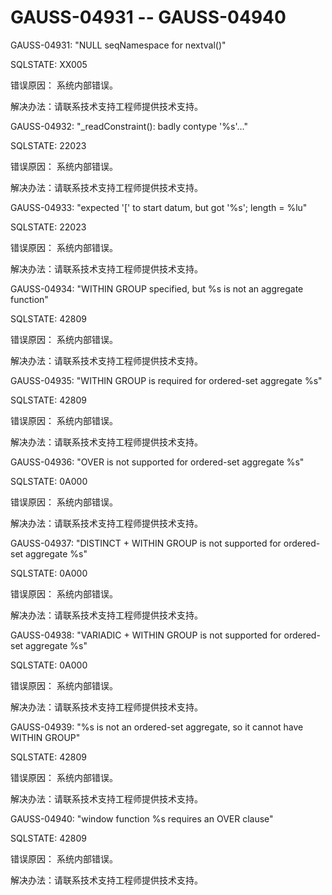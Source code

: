# GAUSS-04931 -- GAUSS-04940<a name="ZH-CN_TOPIC_0302073278"></a>

GAUSS-04931: "NULL seqNamespace for nextval\(\)"

SQLSTATE: XX005

错误原因： 系统内部错误。

解决办法：请联系技术支持工程师提供技术支持。

GAUSS-04932: "\_readConstraint\(\): badly contype '%s'..."

SQLSTATE: 22023

错误原因： 系统内部错误。

解决办法：请联系技术支持工程师提供技术支持。

GAUSS-04933: "expected '\[' to start datum, but got '%s'; length = %lu"

SQLSTATE: 22023

错误原因： 系统内部错误。

解决办法：请联系技术支持工程师提供技术支持。

GAUSS-04934: "WITHIN GROUP specified, but %s is not an aggregate function"

SQLSTATE: 42809

错误原因： 系统内部错误。

解决办法：请联系技术支持工程师提供技术支持。

GAUSS-04935: "WITHIN GROUP is required for ordered-set aggregate %s"

SQLSTATE: 42809

错误原因： 系统内部错误。

解决办法：请联系技术支持工程师提供技术支持。

GAUSS-04936: "OVER is not supported for ordered-set aggregate %s"

SQLSTATE: 0A000

错误原因： 系统内部错误。

解决办法：请联系技术支持工程师提供技术支持。

GAUSS-04937: "DISTINCT + WITHIN GROUP is not supported for ordered-set aggregate %s"

SQLSTATE: 0A000

错误原因： 系统内部错误。

解决办法：请联系技术支持工程师提供技术支持。

GAUSS-04938: "VARIADIC + WITHIN GROUP is not supported for ordered-set aggregate %s"

SQLSTATE: 0A000

错误原因： 系统内部错误。

解决办法：请联系技术支持工程师提供技术支持。

GAUSS-04939: "%s is not an ordered-set aggregate, so it cannot have WITHIN GROUP"

SQLSTATE: 42809

错误原因： 系统内部错误。

解决办法：请联系技术支持工程师提供技术支持。

GAUSS-04940: "window function %s requires an OVER clause"

SQLSTATE: 42809

错误原因： 系统内部错误。

解决办法：请联系技术支持工程师提供技术支持。

